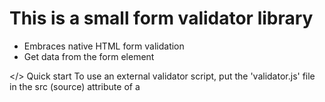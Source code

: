 # This is a small form validator library

- Embraces native HTML form validation
- Get data from the form element

</> Quick start
To use an external validator script, put the 'validator.js' file in the src (source) attribute of a <script> tag in your HTML document:
```
<script src="./validator.js"></script>
```

# You have to define your form with the following pattern in HTML document
```
  <form id="form-name">
    <div class='form-group'>
      <input id='input-name' name='input-name' /> // The field you want to validate you can change it into select/ file/ textarea,...
      <span class='form-message'></span>
    </div>
  </form>
  ```

# The following code excerpt demonstrates a basic usage example:

```
  <script src="/Validator.js"></script>
  <script>
   Validator({
    form: '#form-1',
    formGroupSelector: '.form-group',
    formMessageSelector: '.form-message',
    rules: [
      Validator.isRequired('#fullname', 'Vui lòng nhập tên đầy đủ của bạn'),
      Validator.isEmail('#email', 'Trường này phải là email'),
      Validator.isRequired('#email', 'Vui lòng nhập trường này'),
      Validator.minLength('#password', 6, 'Mật khẩu phải tối thiểu 6 ký tự'),
      Validator.isConfirmed('#password-confirmation', 
        () => {
          return document.querySelector('#form-1 #password').value
        },
        'Mật khẩu không trùng khớp'),
      Validator.isRequired('#password-confirmation', 'Vui lòng nhập trường này'),
      Validator.isRequired('input[name="gender"]', 'Vui lòng chọn trường này'),
    ],
    onSubmit(data) {
      console.log(data) // the data from form-1
    }
   })
  </script>
  ```
